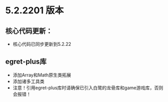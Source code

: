 # 5.2.2201 版本

## 核心代码更新：
* 核心代码已同步更新到5.2.22

## egret-plus库
* 添加Array和Math原生类拓展
* 添加诸多工具类
* 注意！引用egret-plus库时请确保已引入白鹭的龙骨库和game游戏库，否则会报错！